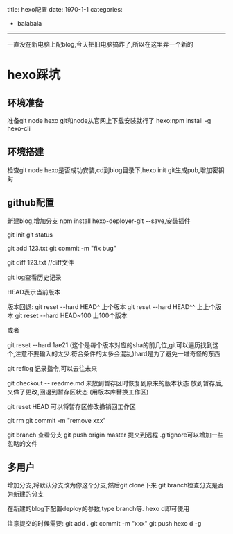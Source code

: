 title: hexo配置
date: 1970-1-1
categories: 
- balabala
---

一直没在新电脑上配blog,今天把旧电脑搞炸了,所以在这里弄一个新的

# hexo踩坑

## 环境准备

准备git node hexo
git和node从官网上下载安装就行了
hexo:npm install -g hexo-cli

## 环境搭建

检查git node hexo是否成功安装,cd到blog目录下,hexo init
git生成pub,增加密钥对

## github配置

新建blog,增加分支
npm install hexo-deployer-git --save,安装插件



git init
git status

git add 123.txt
git commit -m "fix bug"

git diff 123.txt //diff文件


git log查看历史记录

HEAD表示当前版本

版本回退:
git reset --hard HEAD^   上个版本
git reset --hard HEAD^^ 上上个版本
git reset --hard HEAD~100 上100个版本 

或者

git reset --hard 1ae21 (这个是每个版本对应的sha的前几位,git可以遍历找到这个,注意不要输入的太少.符合条件的太多会混乱)hard是为了避免一堆奇怪的东西

git reflog 记录指令,可以去往未来

git checkout -- readme.md 未放到暂存区时恢复到原来的版本状态
放到暂存后,又做了更改,回退到暂存区状态
(用版本库替换工作区)

git reset HEAD <file> 可以将暂存区修改撤销回工作区

git rm <file>
git commit -m "remove xxx"

git branch 查看分支
git push origin master 提交到远程 
.gitignore可以增加一些忽略的文件

## 多用户

增加分支,将默认分支改为你这个分支,然后git clone下来
git branch检查分支是否为新建的分支

在新建的blog下配置deploy的参数,type branch等.
hexo d即可使用

注意提交的时候需要:
git add .
git commit -m "xxx"
git push
hexo d -g
